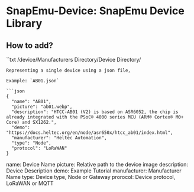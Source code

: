 # SnapEmu-Device: SnapEmu Device Library

## How to add?

``txt
/device/Manufacturers Directory/Device Directory/
```
Representing a single device using a json file, 

Example: `AB01.json`

```json
{
  "name": "AB01",
  "picture": "ab01.webp",
  "description": "HTCC-AB01 (V2) is based on ASR6052, the chip is already integrated with the PSoC® 4000 series MCU (ARM® Cortex® M0+ Core) and SX1262.",
  "demo": "https://docs.heltec.org/en/node/asr650x/htcc_ab01/index.html",
  "manufacturer": "Heltec Automation",
  "type": "Node",
  "protocol": "LoRaWAN"
}
```

name: Device Name
picture: Relative path to the device image
description: Device Description
demo: Example Tutorial
manufacturer: Manufacturer Name
type: Device type, Node or Gateway
prorocol: Device protocol, LoRaWAN or MQTT
